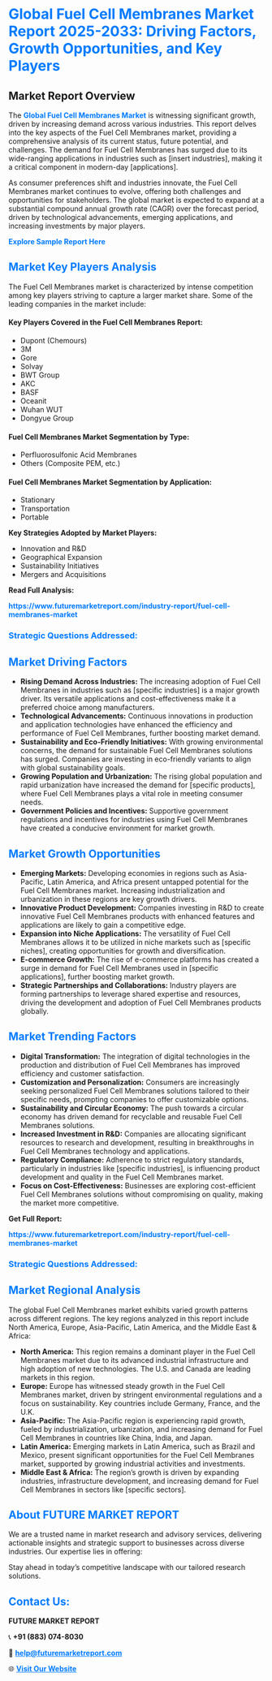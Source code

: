 <h1 style="color: #007BFF;">Global Fuel Cell Membranes Market Report 2025-2033: Driving Factors, Growth Opportunities, and Key Players</h1>

<section id="overview">
<h2>Market Report Overview</h2>
<p>The <a href="https://www.futuremarketreport.com/industry-report/fuel-cell-membranes-market" style="color: #007BFF; text-decoration: none;"><strong>Global Fuel Cell Membranes Market</strong></a> is witnessing significant growth, driven by increasing demand across various industries. This report delves into the key aspects of the Fuel Cell Membranes market, providing a comprehensive analysis of its current status, future potential, and challenges. The demand for Fuel Cell Membranes has surged due to its wide-ranging applications in industries such as [insert industries], making it a critical component in modern-day [applications].</p>
<p>As consumer preferences shift and industries innovate, the Fuel Cell Membranes market continues to evolve, offering both challenges and opportunities for stakeholders. The global market is expected to expand at a substantial compound annual growth rate (CAGR) over the forecast period, driven by technological advancements, emerging applications, and increasing investments by major players.</p>
</section>

<section id="overview">
<p><a href="https://www.futuremarketreport.com/request-sample/reportId=59021" style="color: #007BFF; text-decoration: none;"><strong>Explore Sample Report Here</strong></a></p>
</section>

<section id="key-players">
<h2 style="color: #007BFF;">Market Key Players Analysis</h2>
<p>The Fuel Cell Membranes market is characterized by intense competition among key players striving to capture a larger market share. Some of the leading companies in the market include:</p>
<h4>Key Players Covered in the Fuel Cell Membranes Report:</h4>
<ul><li>Dupont (Chemours)</li><li>3M</li><li>Gore</li><li>Solvay</li><li>BWT Group</li><li>AKC</li><li>BASF</li><li>Oceanit</li><li>Wuhan WUT</li><li>Dongyue Group</li></ul>
<h4>Fuel Cell Membranes Market Segmentation by Type:</h4>
<ul><li>Perfluorosulfonic Acid Membranes</li><li>Others (Composite PEM, etc.)</li></ul>

<h4>Fuel Cell Membranes Market Segmentation by Application:</h4>
<ul><li>Stationary</li><li>Transportation</li><li>Portable</li></ul>
<p><strong>Key Strategies Adopted by Market Players:</strong></p>
<ul>
<li>Innovation and R&D</li>
<li>Geographical Expansion</li>
<li>Sustainability Initiatives</li>
<li>Mergers and Acquisitions</li>
</ul>
</section>

<section>
<p><strong>Read Full Analysis: </strong></p><a href="https://www.futuremarketreport.com/industry-report/fuel-cell-membranes-market" style="color: #007BFF; text-decoration: none;"><strong>https://www.futuremarketreport.com/industry-report/fuel-cell-membranes-market</strong></a>
<h3 style="color: #007BFF;">Strategic Questions Addressed:</h3>
</section>

<section id="driving-factors">
<h2 style="color: #007BFF;">Market Driving Factors</h2>
<ul>
<li><strong>Rising Demand Across Industries:</strong> The increasing adoption of Fuel Cell Membranes in industries such as [specific industries] is a major growth driver. Its versatile applications and cost-effectiveness make it a preferred choice among manufacturers.</li>
<li><strong>Technological Advancements:</strong> Continuous innovations in production and application technologies have enhanced the efficiency and performance of Fuel Cell Membranes, further boosting market demand.</li>
<li><strong>Sustainability and Eco-Friendly Initiatives:</strong> With growing environmental concerns, the demand for sustainable Fuel Cell Membranes solutions has surged. Companies are investing in eco-friendly variants to align with global sustainability goals.</li>
<li><strong>Growing Population and Urbanization:</strong> The rising global population and rapid urbanization have increased the demand for [specific products], where Fuel Cell Membranes plays a vital role in meeting consumer needs.</li>
<li><strong>Government Policies and Incentives:</strong> Supportive government regulations and incentives for industries using Fuel Cell Membranes have created a conducive environment for market growth.</li>
</ul>
</section>

<section id="growth-opportunities">
<h2 style="color: #007BFF;">Market Growth Opportunities</h2>
<ul>
<li><strong>Emerging Markets:</strong> Developing economies in regions such as Asia-Pacific, Latin America, and Africa present untapped potential for the Fuel Cell Membranes market. Increasing industrialization and urbanization in these regions are key growth drivers.</li>
<li><strong>Innovative Product Development:</strong> Companies investing in R&D to create innovative Fuel Cell Membranes products with enhanced features and applications are likely to gain a competitive edge.</li>
<li><strong>Expansion into Niche Applications:</strong> The versatility of Fuel Cell Membranes allows it to be utilized in niche markets such as [specific niches], creating opportunities for growth and diversification.</li>
<li><strong>E-commerce Growth:</strong> The rise of e-commerce platforms has created a surge in demand for Fuel Cell Membranes used in [specific applications], further boosting market growth.</li>
<li><strong>Strategic Partnerships and Collaborations:</strong> Industry players are forming partnerships to leverage shared expertise and resources, driving the development and adoption of Fuel Cell Membranes products globally.</li>
</ul>
</section>

<section id="trending-factors">
<h2 style="color: #007BFF;">Market Trending Factors</h2>
<ul>
<li><strong>Digital Transformation:</strong> The integration of digital technologies in the production and distribution of Fuel Cell Membranes has improved efficiency and customer satisfaction.</li>
<li><strong>Customization and Personalization:</strong> Consumers are increasingly seeking personalized Fuel Cell Membranes solutions tailored to their specific needs, prompting companies to offer customizable options.</li>
<li><strong>Sustainability and Circular Economy:</strong> The push towards a circular economy has driven demand for recyclable and reusable Fuel Cell Membranes solutions.</li>
<li><strong>Increased Investment in R&D:</strong> Companies are allocating significant resources to research and development, resulting in breakthroughs in Fuel Cell Membranes technology and applications.</li>
<li><strong>Regulatory Compliance:</strong> Adherence to strict regulatory standards, particularly in industries like [specific industries], is influencing product development and quality in the Fuel Cell Membranes market.</li>
<li><strong>Focus on Cost-Effectiveness:</strong> Businesses are exploring cost-efficient Fuel Cell Membranes solutions without compromising on quality, making the market more competitive.</li>
</ul>
</section>

<section>
<p><strong>Get Full Report: </strong></p><a href="https://www.futuremarketreport.com/industry-report/fuel-cell-membranes-market" style="color: #007BFF; text-decoration: none;"><strong>https://www.futuremarketreport.com/industry-report/fuel-cell-membranes-market</strong></a>
<h3 style="color: #007BFF;">Strategic Questions Addressed:</h3>
</section>


<section id="regional-analysis">
<h2 style="color: #007BFF;">Market Regional Analysis</h2>
<p>The global Fuel Cell Membranes market exhibits varied growth patterns across different regions. The key regions analyzed in this report include North America, Europe, Asia-Pacific, Latin America, and the Middle East & Africa:</p>
<ul>
<li><strong>North America:</strong> This region remains a dominant player in the Fuel Cell Membranes market due to its advanced industrial infrastructure and high adoption of new technologies. The U.S. and Canada are leading markets in this region.</li>
<li><strong>Europe:</strong> Europe has witnessed steady growth in the Fuel Cell Membranes market, driven by stringent environmental regulations and a focus on sustainability. Key countries include Germany, France, and the U.K.</li>
<li><strong>Asia-Pacific:</strong> The Asia-Pacific region is experiencing rapid growth, fueled by industrialization, urbanization, and increasing demand for Fuel Cell Membranes in countries like China, India, and Japan.</li>
<li><strong>Latin America:</strong> Emerging markets in Latin America, such as Brazil and Mexico, present significant opportunities for the Fuel Cell Membranes market, supported by growing industrial activities and investments.</li>
<li><strong>Middle East & Africa:</strong> The region’s growth is driven by expanding industries, infrastructure development, and increasing demand for Fuel Cell Membranes in sectors like [specific sectors].</li>
</ul>
</section>

<footer>
<h2 style="color: #007BFF;">About FUTURE MARKET REPORT</h2>
<p>We are a trusted name in market research and advisory services, delivering actionable insights and strategic support to businesses across diverse industries. Our expertise lies in offering:</p>

<p>Stay ahead in today’s competitive landscape with our tailored research solutions.</p>

<h2 style="color: #007BFF;">Contact Us:</h2>
<p><strong>FUTURE MARKET REPORT</strong></p>
<p>📞 <strong>+91 (883) 074-8030</strong></p>
<p>📧 <strong><a href="mailto:help@futuremarketreport.com" style="color: #007BFF;">help@futuremarketreport.com</a></strong></p>
<p>🌐 <strong><a href="https://www.futuremarketreport.com/" style="color: #007BFF;">Visit Our Website</a></strong></p>
</footer>